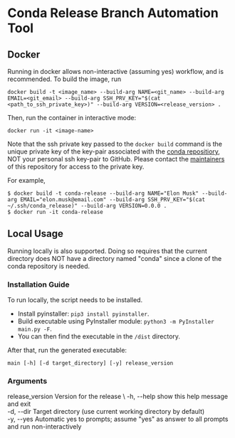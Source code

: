 # Conda Release Branch Automation Tool

## Docker
Running in docker allows non-interactive (assuming yes) workflow, and is recommended.
To build the image, run
```
docker build -t <image_name> --build-arg NAME=<git_name> --build-arg EMAIL=<git_email> --build-arg SSH_PRV_KEY="$(cat <path_to_ssh_private_key>)" --build-arg VERSION=<release_version> .
```

Then, run the container in interactive mode:
```
docker run -it <image-name>
```

Note that the ssh private key passed to the `docker build` command is the unique private key of the key-pair associated with the [conda repositiory](https://github.com/fyu17/conda), NOT your personal ssh key-pair to GitHub. Please contact the [maintainers](https://github.com/fyu17/conda-release/graphs/contributors) of this repository for access to the private key.

For example, 
```
$ docker build -t conda-release --build-arg NAME="Elon Musk" --build-arg EMAIL="elon.musk@email.com" --build-arg SSH_PRV_KEY="$(cat ~/.ssh/conda_release)" --build-arg VERSION=0.0.0 .
$ docker run -it conda-release
```

## Local Usage
Running locally is also supported. Doing so requires that the current directory does NOT have a directory named "conda" since a clone of the conda repository is needed.

### Installation Guide
To run locally, the script needs to be installed.
- Install pyinstaller: ```pip3 install pyinstaller```.
- Build executable using PyInstaller module: ```python3 -m PyInstaller main.py -F```.
- You can then find the executable in the ```/dist``` directory.

After that, run the generated executable:
```
main [-h] [-d target_directory] [-y] release_version
```

### Arguments
release_version Version for the release \ 
-h, --help show this help message and exit \
-d, --dir Target directory (use current working directory by default) \
-y, --yes Automatic yes to prompts; assume "yes" as answer to all prompts and run non-interactively
